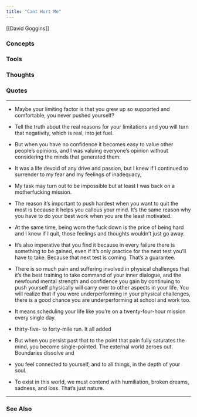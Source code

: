```yaml
---
title: "Cant Hurt Me"
---
```

[[David Goggins]]

### Concepts

### Tools

### Thoughts

### Quotes
---

- Maybe your limiting factor is that you grew up so supported and comfortable, you never pushed yourself?

- Tell the truth about the real reasons for your limitations and you will turn that negativity, which is real, into jet fuel.

- But when you have no confidence it becomes easy to value other people’s opinions, and I was valuing everyone’s opinion without considering the minds that generated them.

- It was a life devoid of any drive and passion, but I knew if I continued to surrender to my fear and my feelings of inadequacy,

- My task may turn out to be impossible but at least I was back on a motherfucking mission.

- The reason it’s important to push hardest when you want to quit the most is because it helps you callous your mind. It’s the same reason why you have to do your best work when you are the least motivated.

- At the same time, being worn the fuck down is the price of being hard and I knew if I quit, those feelings and thoughts wouldn’t just go away.

- It’s also imperative that you find it because in every failure there is something to be gained, even if it’s only practice for the next test you’ll have to take. Because that next test is coming. That’s a guarantee.

- There is so much pain and suffering involved in physical challenges that it’s the best training to take command of your inner dialogue, and the newfound mental strength and confidence you gain by continuing to push yourself physically will carry over to other aspects in your life. You will realize that if you were underperforming in your physical challenges, there is a good chance you are underperforming at school and work too.

- It means scheduling your life like you’re on a twenty-four-hour mission every single day.

- thirty-five- to forty-mile run. It all added

- But when you persist past that to the point that pain fully saturates the mind, you become single-pointed. The external world zeroes out. Boundaries dissolve and

- you feel connected to yourself, and to all things, in the depth of your soul.

- To exist in this world, we must contend with humiliation, broken dreams, sadness, and loss. That’s just nature.



----
### See Also